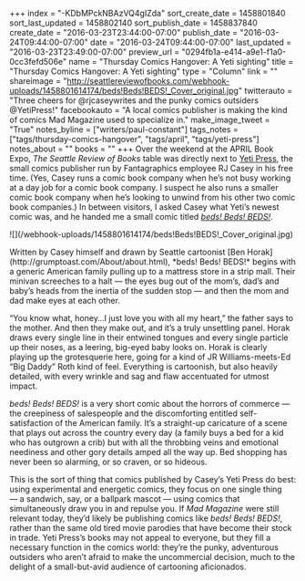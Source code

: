 +++
index = "-KDbMPckNBAzVQ4gIZda"
sort_create_date = 1458801840
sort_last_updated = 1458802140
sort_publish_date = 1458837840
create_date = "2016-03-23T23:44:00-07:00"
publish_date = "2016-03-24T09:44:00-07:00"
date = "2016-03-24T09:44:00-07:00"
last_updated = "2016-03-23T23:49:00-07:00"
preview_url = "0294fb1a-e414-a9e1-f1a0-0cc3fefd506e"
name = "Thursday Comics Hangover: A Yeti sighting"
title = "Thursday Comics Hangover: A Yeti sighting"
type = "Column"
link = ""
shareimage = "http://seattlereviewofbooks.com/webhook-uploads/1458801614174/beds!Beds!BEDS!_Cover_original.jpg"
twitterauto = "Three cheers for @rjcaseywrites and the punky comics outsiders @YetiPress!"
facebookauto = "A local comics publisher is making the kind of comics Mad Magazine used to specialize in."
make_image_tweet = "True"
notes_byline = ["writers/paul-constant"]
tags_notes = ["tags/thursday-comics-hangover", "tags/april", "tags/yeti-press"]
notes_about = ""
books = ""
+++
Over the weekend at the APRIL Book Expo, *The Seattle Review of Books* table was directly next to [Yeti Press]( http://www.yetipress.com/), the small comics publisher run by Fantagraphics employee RJ Casey in his free time. (Yes, Casey runs a comic book company when he’s not busy working at a day job for a comic book company. I suspect he also runs a smaller comic book company when he’s looking to unwind from his other two comic book companies.) In between visitors, I asked Casey what Yeti’s newest comic was, and he handed me a small comic titled [*beds! Beds! BEDS!*]( http://yetipress.storenvy.com/collections/94542-all-products/products/15969906-beds-beds-beds).

<p class="image-left">![](/webhook-uploads/1458801614174/beds!Beds!BEDS!_Cover_original.jpg)</p>Written by Casey himself and drawn by Seattle cartoonist [Ben Horak](http://grumptoast.com/About/about.html), *beds! Beds! BEDS!* begins with a generic American family pulling up to a mattress store in a strip mall. Their minivan screeches to a halt — the eyes bug out of the mom’s, dad’s and baby’s heads from the inertia of the sudden stop — and then the mom and dad make eyes at each other. 

“You know what, honey…I just love you with all my heart,” the father says to the mother. And then they make out, and it’s a truly unsettling panel. Horak draws every single line in their entwined tongues and every single particle up their noses, as a leering, big-eyed baby looks on. Horak is clearly playing up the grotesquerie here, going for a kind of JR Williams-meets-Ed “Big Daddy” Roth kind of feel. Everything is cartoonish, but also heavily detailed, with every wrinkle and sag and flaw accentuated for utmost impact. 

*beds! Beds! BEDS!* is a very short comic about the horrors of commerce — the creepiness of salespeople and the discomforting entitled self-satisfaction of the American family. It’s a straight-up caricature of a scene that plays out across the country every day (a family buys a bed for a kid who has outgrown a crib) but with all the throbbing veins and emotional neediness and other gory details amped all the way up. Bed shopping has never been so alarming, or so craven, or so hideous.

This is the sort of thing that comics published by Casey’s Yeti Press do best: using experimental and energetic comics, they focus on one single thing — a sandwich, say, or a ballpark mascot — using comics that simultaneously draw you in and repulse you. If *Mad Magazine* were still relevant today, they’d likely be publishing comics like *beds! Beds! BEDS!*, rather than the same old tired movie parodies that have become their stock in trade. Yeti Press’s books may not appeal to everyone, but they fill a necessary function in the comics world: they’re the punky, adventurous outsiders who aren’t afraid to make the uncommercial decision, much to the delight of a small-but-avid audience of cartooning aficionados.

